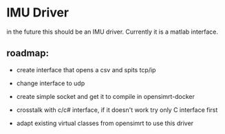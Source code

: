 # IMU Driver

in the future this should be an IMU driver. Currently it is a matlab interface.

## roadmap:

- create interface that opens a csv and spits tcp/ip

- change interface to udp

- create simple socket and get it to compile in opensimrt-docker

- crosstalk with c/c# interface, if it doesn't work try only C interface first

- adapt existing virtual classes from opensimrt to use this driver


